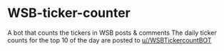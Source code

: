 # WSB-ticker-counter
A bot that counts the tickers in WSB posts &amp; comments
The daily ticker counts for the top 10 of the day are posted to <a href="https://www.reddit.com/user/WSBTickercountBOT">u//WSBTickercountBOT</a>
